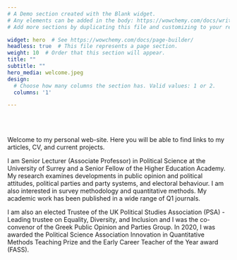 ```yaml
---
# A Demo section created with the Blank widget.
# Any elements can be added in the body: https://wowchemy.com/docs/writing-markdown-latex/
# Add more sections by duplicating this file and customizing to your requirements.

widget: hero  # See https://wowchemy.com/docs/page-builder/
headless: true  # This file represents a page section.
weight: 10  # Order that this section will appear.
title: ""
subtitle: ""
hero_media: welcome.jpeg
design:
  # Choose how many columns the section has. Valid values: 1 or 2.
  columns: '1'

---
```


<br>
<br>

<font size="-"> Welcome to my personal web-site. Here you will be able to find links to my articles, CV, and current projects.</font>

<font size="-">I am Senior Lecturer (Associate Professor) in Political Science at the University of Surrey and a Senior Fellow of the Higher Education Academy. My research examines developments in public opinion and political attitudes, political parties and party systems, and electoral behaviour. I am also interested in survey methodology and quantitative methods. My academic work has been published in a wide range of Q1 journals. 

<font size="-"> I am also an elected Trustee of the UK Political Studies Association (PSA) - Leading trustee on Equality, Diversity, and Inclusion  and I was the co-convenor of the Greek Public Opinion and Parties Group. In 2020, I was awarded the Political Science Association Innovation in Quantitative Methods Teaching Prize and  the Early Career Teacher of the Year award (FASS). 



